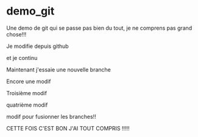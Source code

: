 # demo_git

Une demo de git qui se passe pas bien du tout, je ne comprens pas grand chose!!!

Je modifie depuis github

et je continu

Maintenant j'essaie une nouvelle branche

Encore une modif

Troisième modif

quatrième modif

modif pour fusionner les branches!!

CETTE FOIS C'EST BON J'AI TOUT COMPRIS !!!!!
